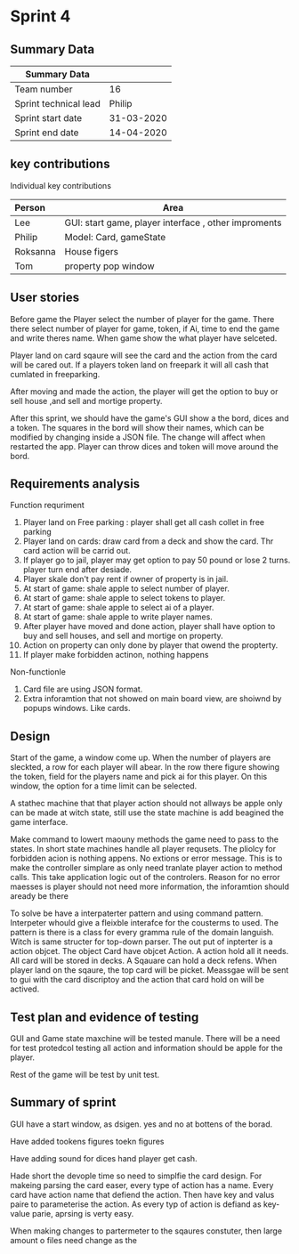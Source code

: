 # Sprint 4

## Summary Data

| Summary Data          |            |
| --------------------- | ---------- |
| Team number           | 16         |
| Sprint technical lead | Philip     |
| Sprint start date     | 31-03-2020 |
| Sprint end date       | 14-04-2020 |


## key contributions

Individual key contributions

| Person   | Area                                                 |
| :------- | ---------------------------------------------------- |
| Lee      | GUI: start game, player interface , other improments |
| Philip   | Model: Card, gameState                               |
| Roksanna | House figers                                         |
| Tom      | property pop window                                  |

## User stories


Before game the Player select the number of player for the game. There there select number of
player for game, token, if Ai, time to end the game and write theres name. When game show the what player have selceted.

Player land on card sqaure will see the card and the action from the card will be cared out.
If a players token land on freepark it will all cash that cumlated in freeparking. 

After moving and made the action, the player will get the option to buy or sell house ,and sell and mortige property.

After this sprint, we should have the game's GUI show a the bord, dices and a token.
The squares in the bord will show their names,
which can be modified by changing inside a JSON file.
The change will affect when restarted the app.
Player can throw dices and token will move around the bord.

## Requirements analysis

Function requriment

1. Player land on Free parking : player shall get all cash collet in free parking
2. Player land on cards: draw card from a deck and show the card. Thr card action will be carrid out.
3. If player go to jail, player may get option to pay 50 pound or lose 2 turns. player turn end after desiade.
4. Player skale don't pay rent if owner of property is in jail.
5. At start of game: shale apple to select number of player.
6. At start of game: shale apple to select tokens to player.
7. At start of game: shale apple to select ai of a player.
8. At start of game: shale apple to write player names.
9. After player have moved and done action, player shall have option to buy and sell houses, and sell and mortige on property.
10. Action on property can only done by player that owend the propterty.
11. If player make forbidden actinon, nothing happens

Non-functionle

1. Card file are using JSON format.
2. Extra inforamtion that not showed on main board view, are shoiwnd by popups windows. Like cards.

## Design

Start of the game, a window come up. When the number of players are sleckted, a row for each player will abear.
In the row there figure showing the token, field for the players name and pick ai for this player.
On this window, the option for a time limit can be selected.

A stathec machine that that player action should not allways be apple only can be made at witch state, still use the state machine is add beagined the game interface.

Make command to lowert maouny methods the game need to pass to the states.
In short state machines handle all player requsets.
The pliolcy for forbidden acion is nothing appens. No extions or error message.
This is to make the controller simplare as only need tranlate player action to method calls.
This take application logic out of the controlers. Reason for no error maesses is player should not need more information,
the inforamtion should aready be there
  
To solve be have a interpaterter pattern and using command pattern. Interpeter whould give a fleixble interafce for the cousterms to used.
The pattern is there is a class for every gramma rule of the domain languish.  Witch is same structer for top-down parser.
The out put of inpterter is a action objcet. The object Card have objcet Action. A action hold all it needs.
All card will be stored in decks. A Sqauare can hold a deck refens. When player land on the sqaure, the top card will be picket. Meassgae will be sent to gui with the card discriptoy and the action that card hold on will be actived.

## Test plan and evidence of testing

GUI and Game state maxchine will be tested manule. There will be a need for test protedcol testing all action and information should be apple for the player.

Rest of the game will be test by unit test.

## Summary of sprint

GUI have a start window, as dsigen.
yes and no at bottens of the borad.

 Have added tookens figures toekn figures

Have adding sound for dices hand player get cash.

Hade short the devople time so need to simplfie the card design.
For makeing parsing the card easer, every type of action has a name.
Every card have action name that defiend the action. Then have key and valus paire to parameterise the action.
As every typ of action is defiand as key-value parie, aprsing is verty easy.

When making changes to partermeter to the sqaures constuter, then large amount o files need change as the 
